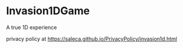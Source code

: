 # Invasion1DGame
 A true 1D experience

privacy policy at https://saleca.github.io/PrivacyPolicy/invasion1d.html
